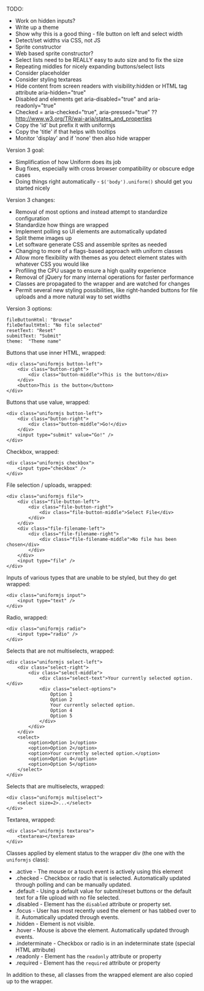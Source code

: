 TODO:

 * Work on hidden inputs?
 * Write up a theme
 * Show why this is a good thing - file button on left and select width
 * Detect/set widths via CSS, not JS
 * Sprite constructor
 * Web based sprite constructor?
 * Select lists need to be REALLY easy to auto size and to fix the size
 * Repeating middles for nicely expanding buttons/select lists
 * Consider placeholder
 * Consider styling textareas
 * Hide content from screen readers with visibility:hidden or HTML tag attribute aria-hidden="true"
 * Disabled and elements get aria-disabled="true" and aria-readonly="true"
 * Checked = aria-checked="true", aria-pressed="true" ??  http://www.w3.org/TR/wai-aria/states_and_properties
 * Copy the 'id' but prefix it with uniformjs
 * Copy the 'title' if that helps with tooltips
 * Monitor 'display' and if 'none' then also hide wrapper

Version 3 goal:

 * Simplification of how Uniform does its job
 * Bug fixes, especially with cross browser compatibility or obscure edge cases
 * Doing things right automatically - `$('body').uniform()` should get you started nicely

Version 3 changes:

 * Removal of most options and instead attempt to standardize configuration
 * Standardize how things are wrapped
 * Implement polling so UI elements are automatically updated
 * Split theme images up
 * Let software generate CSS and assemble sprites as needed
 * Changing to more of a flags-based approach with uniform classes
 * Allow more flexibility with themes as you detect element states with whatever CSS you would like
 * Profiling the CPU usage to ensure a high quality experience
 * Removal of jQuery for many internal operations for faster performance
 * Classes are propagated to the wrapper and are watched for changes
 * Permit several new styling possibilities, like right-handed buttons for file uploads and a more natural way to set widths

Version 3 options:

    fileButtonHtml: "Browse"
    fileDefaultHtml: "No file selected"
    resetText: "Reset"
    submitText: "Submit"
    theme:  "Theme name"

Buttons that use inner HTML, wrapped:

    <div class="uniformjs button-left">
        <div class="button-right">
            <div class="button-middle">This is the button</div>
        </div>
        <button>This is the button</button>
    </div>

Buttons that use value, wrapped:

    <div class="uniformjs button-left">
        <div class="button-right">
            <div class="button-middle">Go!</div>
        </div>
        <input type="submit" value="Go!" />
    </div>

Checkbox, wrapped:

    <div class="uniformjs checkbox">
        <input type="checkbox" />
    </div>

File selection / uploads, wrapped:

    <div class="uniformjs file">
        <div class="file-button-left">
            <div class="file-button-right">
                <div class="file-button-middle">Select File</div>
            </div>
        </div>
        <div class="file-filename-left">
            <div class="file-filename-right">
                <div class="file-filename-middle">No file has been chosen</div>
            </div>
        </div>
        <input type="file" />
    </div>

Inputs of various types that are unable to be styled, but they do get wrapped:

    <div class="uniformjs input">
        <input type="text" />
    </div>

Radio, wrapped:

    <div class="uniformjs radio">
        <input type="radio" />
    </div>

Selects that are not multiselects, wrapped:

    <div class="uniformjs select-left">
        <div class="select-right">
            <div class="select-middle">
                <div class="select-text">Your currently selected option.</div>
                <div class="select-options">
                    Option 1
                    Option 2
                    Your currently selected option.
                    Option 4
                    Option 5
                </div>
            </div>
        </div>
        <select>
            <option>Option 1</option>
            <option>Option 2</option>
            <option>Your currently selected option.</option>
            <option>Option 4</option>
            <option>Option 5</option>
        </select>
    </div>

Selects that are multiselects, wrapped:

    <div class="uniformjs multiselect">
        <select size=2>...</select>
    </div>

Textarea, wrapped:

    <div class="uniformjs textarea">
        <textarea></textarea>
    </div>

Classes applied by element status to the wrapper div (the one with the `uniformjs` class):

 * .active - The mouse or a touch event is actively using this element
 * .checked - Checkbox or radio that is selected.  Automatically updated through polling and can be manually updated.
 * .default - Using a default value for submit/reset buttons or the default text for a file upload with no file selected.
 * .disabled - Element has the `disabled` attribute or property set.
 * .focus - User has most recently used the element or has tabbed over to it.  Automatically updated through events.
 * .hidden - Element is not visible.
 * .hover - Mouse is above the element.  Automatically updated through events.
 * .indeterminate - Checkbox or radio is in an indeterminate state (special HTML attribute)
 * .readonly - Element has the `readonly` attribute or property
 * .required - Element has the `required` attribute or property

In addition to these, all classes from the wrapped element are also copied up to the wrapper.
